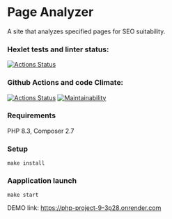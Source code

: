 # Page Analyzer

A site that analyzes specified pages for SEO suitability.

### Hexlet tests and linter status:
[![Actions Status](https://github.com/artengin/php-project-9/actions/workflows/hexlet-check.yml/badge.svg)](https://github.com/artengin/php-project-9/actions)


### Github Actions and code Climate:
[![Actions Status](https://github.com/artengin/php-project-9/actions/workflows/test.yml/badge.svg)](https://github.com/artengin/php-project-9/actions) [![Maintainability](https://api.codeclimate.com/v1/badges/206a0a5c53899063c08c/maintainability)](https://codeclimate.com/github/artengin/php-project-9/maintainability)

### Requirements
PHP 8.3, Composer 2.7

### Setup
```
make install
```

### Aapplication launch
```
make start
```
DEMO link: 
https://php-project-9-3p28.onrender.com